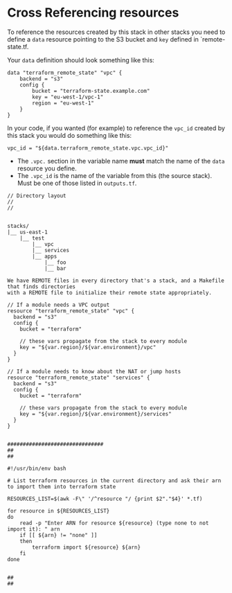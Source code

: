 
# Cross Referencing resources

To reference the resources created by this stack in other stacks you need to define a `data` resource pointing to the S3 bucket and `key` defined in `remote-state.tf.

Your `data` definition should look something like this:

```hcl
data "terraform_remote_state" "vpc" {
    backend = "s3"
    config {
        bucket = "terraform-state.example.com"
        key = "eu-west-1/vpc-1"
        region = "eu-west-1"
    }
}
```

In your code, if you wanted (for example) to reference the `vpc_id` created by this stack you would do something like this:

```hcl
vpc_id = "${data.terraform_remote_state.vpc.vpc_id}"
```

* The `.vpc.` section in the variable name **must** match the name of the `data` resource you define.
* The `.vpc_id` is the name of the variable from this (the source stack). Must be one of those listed in `outputs.tf`.


```
// Directory layout
//
//


stacks/
|__ us-east-1
    |__ test
        |__ vpc
        |__ services
        |__ apps
            |__ foo
            |__ bar

We have REMOTE files in every directory that's a stack, and a Makefile that finds directories
with a REMOTE file to initialize their remote state appropriately.

// If a module needs a VPC output
resource "terraform_remote_state" "vpc" {
  backend = "s3"
  config {
    bucket = "terraform"
    
    // these vars propagate from the stack to every module
    key = "${var.region}/${var.environment}/vpc"
  }
}

// If a module needs to know about the NAT or jump hosts
resource "terraform_remote_state" "services" {
  backend = "s3"
  config {
    bucket = "terraform"
    
    // these vars propagate from the stack to every module
    key = "${var.region}/${var.environment}/services"
  }
}


###############################
##
##

#!/usr/bin/env bash

# List terraform resources in the current directory and ask their arn to import them into terraform state

RESOURCES_LIST=$(awk -F\" '/^resource "/ {print $2"."$4}' *.tf)

for resource in ${RESOURCES_LIST}
do
    read -p "Enter ARN for resource ${resource} (type none to not import it): " arn
    if [[ ${arn} != "none" ]]
    then
        terraform import ${resource} ${arn}
    fi
done


##
##
